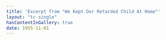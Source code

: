 ```yaml
---
title: 'Excerpt from "We Kept Our Retarded Child At Home"'
layout: "tc-single"
hasContentInGallery: true
date: 1955-11-01
---
```

